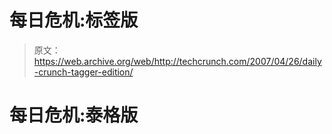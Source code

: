 # 每日危机:标签版

> 原文：<https://web.archive.org/web/http://techcrunch.com/2007/04/26/daily-crunch-tagger-edition/>

# 每日危机:泰格版